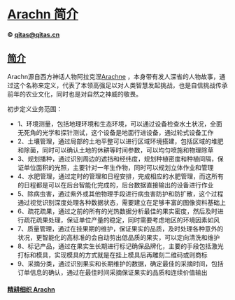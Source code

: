 ﻿# [Arachn 简介](https://github.com/arachn) 
####  © qitas@qitas.cn
## [简介](https://github.com/OS-Q/arachn/Arachne/wiki) 

Arachn源自西方神话人物阿拉克涅[Arachne](https://en.wikipedia.org/wiki/Arachne) ，本身带有发人深省的人物故事，通过这个名称来定义，代表了本领高强足以对人类智慧发起挑战，也是自信挑战传承前年的农业文化，同时也是对自然之神威的敬畏。


初步定义业务范围：

- 1、环境测量，包括地理环境和生态环境，可以通过设备检查水土状况，全面无死角的光学和探针测试，这个设备是地面行进设备，通过轮式设备工作
- 2、土壤管理，通过局部的土地平整可以进行区域环境搭建，包括区域的堆肥和除菌，同时可以确认土地的休耕等时间参数，可以均匀喷施和物理除草
- 3、规划播种，通过识别周边的遮挡和经纬度，规划种植密度和种植间隔，保证单位面积的光照，主要针对一年生作物，同时可以规划立体作业和管理
- 4、水肥管理，通过定时的管理和日程安排，完成相应的水肥管理，而这所有的日程都是可以在后台智能化完成的，后台数据直接输出的设备进行作业
- 5、除病虫害，通过紫外或其他物理手段进行病虫害防护和防扩散，这个过程通过视觉识别深度处理各种数据状态，需要建立在足够丰富的图像资料基础上
- 6、疏花疏果，通过之前的所有的光热数据分析最佳的果实密度，然后及时进行疏花疏果处理，保证单位产量的稳定，同时需要考虑地区的环境因素如风
- 7、质量管理，通过在挂果期的维护，保证果实的品质，及时处理各种意外的状况，更智能化的高标准的会自动剪出低品质的果实，可以定向清洗和维护
- 8、标记产品，通过在果实生长期进行标记确保品牌化，主要的手段包括激光打标和模具，实现模具的方式就是在挂上模具后再雕刻二维码或则商标
- 9、采摘分类，通过识别果实和长期维护的数据，确定最佳的采摘时间，包括订单信息的确认，通过在最佳时间采摘保证果实的品质和连续价值输出

####  [精耕细织 Arachn](http://www.arachn.com)

